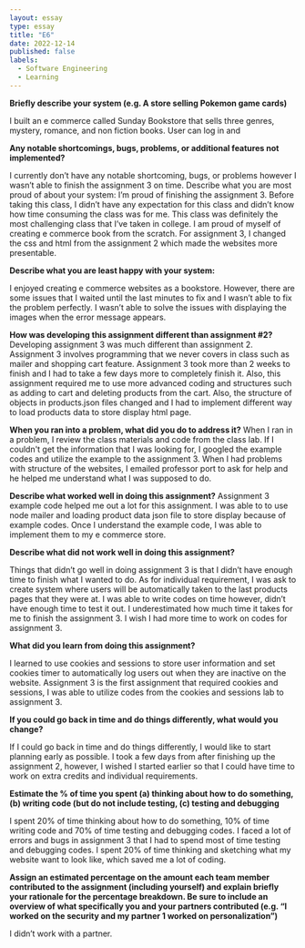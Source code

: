 ```yaml
---
layout: essay
type: essay
title: "E6"
date: 2022-12-14
published: false
labels:
  - Software Engineering
  - Learning
---
```


**Briefly describe your system (e.g. A store selling Pokemon game cards)**

I built an e commerce called Sunday Bookstore that sells three genres, mystery, romance, and non fiction books. User can log in and 


**Any notable shortcomings, bugs, problems, or additional features not implemented?**

I currently don’t have any notable shortcoming, bugs, or problems however I wasn’t able to finish the assignment 3 on time. 
Describe what you are most proud of about your system:
I’m proud of finishing the assignment 3. Before taking this class, I didn’t have any expectation for this class and didn’t know how time consuming the class was for me. This class was definitely the most challenging class that I’ve taken in college. I am proud of myself of creating e commerce book from the scratch. For assignment 3, I changed the css and html from the assignment 2 which made the websites more presentable. 


**Describe what you are least happy with your system:**  

I enjoyed creating e commerce websites as a bookstore. However, there are some issues that I waited until the last minutes to fix and I wasn’t able to fix the problem perfectly. I wasn’t able to solve the issues with displaying the images when the error message appears. 


**How was developing this assignment different than assignment #2?** 
Developing assignment 3 was much different than assignment 2. Assignment 3 involves programming that we never covers in class such as mailer and shopping cart feature. Assignment 3 took more than 2 weeks to finish and I had to take a few days more to completely finish it. Also, this assignment required me to use more advanced coding and structures such as adding to cart and deleting products from the cart. Also, the structure of objects in products.json files changed and I had to implement different way to load products data to store display html page. 


**When you ran into a problem, what did you do to address it?**
When I ran in a problem, I review the class materials and code from the class lab. If I couldn't get the information that I was looking for, I googled the example codes and utilize the example to the assignment 3. When I had problems with structure of the websites, I emailed professor port to ask for help and he helped me understand what I was supposed to do. 
 
**Describe what worked well in doing this assignment?**
Assignment 3 example code helped me out a lot for this assignment. I was able to to use node mailer and loading product data json file to store display because of example codes. Once I understand the example code, I was able to implement them to my e commerce store. 


**Describe what did not work well in doing this assignment?**

Things that didn’t go well in doing assignment 3 is that I didn’t have enough time to finish what I wanted to do. As for individual requirement, I was ask to create system where users will be automatically taken to the last products pages that they were at. I was able to write codes on time however, didn’t have enough time to test it out. I underestimated how much time it takes for me to finish the assignment 3. I wish I had more time to work on codes for assignment 3. 


**What did you learn from doing this assignment?**

I learned to use cookies and sessions to store user information and set cookies timer to automatically log users out when they are inactive on the website. Assignment 3 is the first assignment that required cookies and sessions, I was able to utilize codes from the cookies and sessions lab to assignment 3. 


**If you could go back in time and do things differently, what would you change?**

If I could go back in time and do things differently, I would like to start planning early as possible. I took a few days from after finishing up the assignment 2, however, I wished I started earlier so that I could have time to work on extra credits and individual requirements. 


**Estimate the % of time you spent (a) thinking about how to do something, (b) writing code (but do not include testing, (c) testing and debugging**

I spent 20% of time thinking about how to do something, 10% of time writing code and 70% of time testing and debugging codes. I faced a lot of errors and bugs in assignment 3 that I had to spend most of time testing and debugging codes. I spent 20% of time thinking and sketching what my website want to look like, which saved me a lot of coding. 


**Assign an estimated percentage on the amount each team member contributed to the assignment (including yourself) and explain briefly your rationale for the percentage breakdown. Be sure to include an overview of what specifically you and your partners contributed (e.g. “I worked on the security and my partner 1 worked on personalization”)**

I didn’t work with a partner. 

 
   
